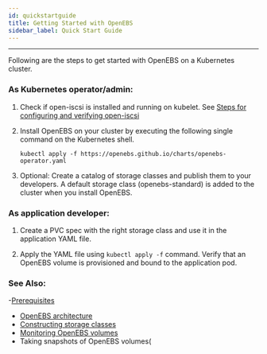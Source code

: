```yaml
---
id: quickstartguide
title: Getting Started with OpenEBS
sidebar_label: Quick Start Guide
---
```


------

Following are the steps to get started with OpenEBS on a Kubernetes cluster.

### As Kubernetes operator/admin:

1. Check if open-iscsi is installed and running on kubelet. See [Steps for configuring and verifying open-iscsi](/docs/prerequisites.html#steps-for-configuring-and-verifying-open-iscsi)

2. Install OpenEBS on your cluster by executing the following single command on the Kubernetes shell.

   ```
   kubectl apply -f https://openebs.github.io/charts/openebs-operator.yaml
   ```

3. Optional: Create a catalog of storage classes and publish them to your developers. A default storage class (openebs-standard) is added to the cluster when you install OpenEBS.

### As application developer:

1. Create a PVC spec with the right storage class and use it in the application YAML file.

2. Apply the YAML file using `kubectl apply -f` command. Verify that an OpenEBS volume is provisioned and bound to the application pod.


### See Also:

-[Prerequisites](/docs/prerequisites.html)
- [OpenEBS architecture](/docs/architecture.html)
- [Constructing storage classes](/docs/architecture.html)
- [Monitoring OpenEBS volumes](/storagepolicies.html#volume-monitoring-policy)
- Taking snapshots of OpenEBS volumes(



<!-- Hotjar Tracking Code for https://docs.openebs.io -->
<script>
   (function(h,o,t,j,a,r){
       h.hj=h.hj||function(){(h.hj.q=h.hj.q||[]).push(arguments)};
       h._hjSettings={hjid:785693,hjsv:6};
       a=o.getElementsByTagName('head')[0];
       r=o.createElement('script');r.async=1;
       r.src=t+h._hjSettings.hjid+j+h._hjSettings.hjsv;
       a.appendChild(r);
   })(window,document,'https://static.hotjar.com/c/hotjar-','.js?sv=');
</script>
